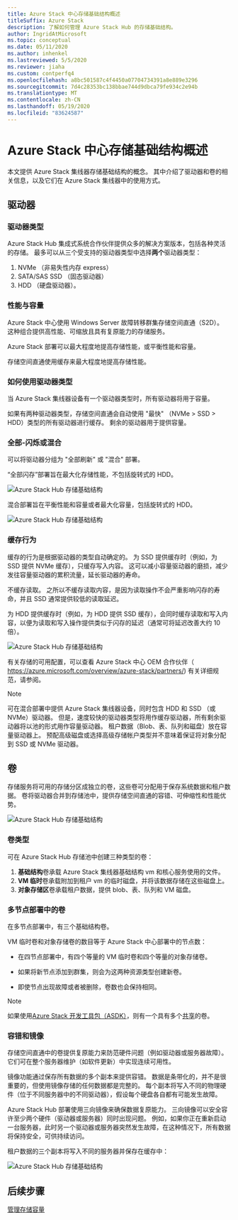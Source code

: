 ```yaml
---
title: Azure Stack 中心存储基础结构概述
titleSuffix: Azure Stack
description: 了解如何管理 Azure Stack Hub 的存储基础结构。
author: IngridAtMicrosoft
ms.topic: conceptual
ms.date: 05/11/2020
ms.author: inhenkel
ms.lastreviewed: 5/5/2020
ms.reviewer: jiaha
ms.custom: contperfq4
ms.openlocfilehash: a8bc501587c4f4450a07704734391a8e889e3296
ms.sourcegitcommit: 7d4c28353bc138bbae744d9dbca79fe934c2e94b
ms.translationtype: MT
ms.contentlocale: zh-CN
ms.lasthandoff: 05/19/2020
ms.locfileid: "83624587"
---
```

# <a name="azure-stack-hub-storage-infrastructure-overview"></a>Azure Stack 中心存储基础结构概述

本文提供 Azure Stack 集线器存储基础结构的概念。 其中介绍了驱动器和卷的相关信息，以及它们在 Azure Stack 集线器中的使用方式。

## <a name="drives"></a>驱动器

### <a name="drive-types"></a>驱动器类型

Azure Stack Hub 集成式系统合作伙伴提供众多的解决方案版本，包括各种灵活的存储。 最多可以从三个受支持的驱动器类型中选择**两个**驱动器类型：

1. NVMe （非易失性内存 express）
1. SATA/SAS SSD （固态驱动器）
1. HDD （硬盘驱动器）。

### <a name="performance-vs-capacity"></a>性能与容量

Azure Stack 中心使用 Windows Server 故障转移群集存储空间直通（S2D）。 这种组合提供高性能、可缩放且具有复原能力的存储服务。

Azure Stack 部署可以最大程度地提高存储性能，或平衡性能和容量。

存储空间直通使用缓存来最大程度地提高存储性能。

### <a name="how-drive-types-are-used"></a>如何使用驱动器类型

当 Azure Stack 集线器设备有一个驱动器类型时，所有驱动器将用于容量。

如果有两种驱动器类型，存储空间直通会自动使用 "最快" （NVMe &gt; SSD &gt; HDD）类型的所有驱动器进行缓存。 剩余的驱动器用于提供容量。

### <a name="all-flash-or-hybrid"></a>全部-闪烁或混合

可以将驱动器分组为 "全部刷新" 或 "混合" 部署。

“全部闪存”部署旨在最大化存储性能，不包括旋转式的 HDD。

![Azure Stack Hub 存储基础结构](media/azure-stack-storage-infrastructure-overview/image1.png)


混合部署旨在平衡性能和容量或者最大化容量，包括旋转式的 HDD。

![Azure Stack Hub 存储基础结构](media/azure-stack-storage-infrastructure-overview/image2.png)

### <a name="caching-behavior"></a>缓存行为

缓存的行为是根据驱动器的类型自动确定的。 为 SSD 提供缓存时（例如，为 SSD 提供 NVMe 缓存），只缓存写入内容。 这可以减小容量驱动器的磨损，减少发往容量驱动器的累积流量，延长驱动器的寿命。

不缓存读取。 之所以不缓存读取内容，是因为读取操作不会严重影响闪存的寿命，并且 SSD 通常提供较低的读取延迟。

为 HDD 提供缓存时（例如，为 HDD 提供 SSD 缓存），会同时缓存读取和写入内容，以便为读取和写入操作提供类似于闪存的延迟（通常可将延迟改善大约 10 倍）。

![Azure Stack Hub 存储基础结构](media/azure-stack-storage-infrastructure-overview/image3.svg)

有关存储的可用配置，可以查看 Azure Stack 中心 OEM 合作伙伴（ https://azure.microsoft.com/overview/azure-stack/partners/) 有关详细规范，请参阅。

> [!NOTE]
> 可在混合部署中提供 Azure Stack 集线器设备，同时包含 HDD 和 SSD （或 NVMe）驱动器。 但是，速度较快的驱动器类型将用作缓存驱动器，所有剩余驱动器将以池的形式用作容量驱动器。 租户数据（Blob、表、队列和磁盘）放在容量驱动器上。 预配高级磁盘或选择高级存储帐户类型并不意味着保证将对象分配到 SSD 或 NVMe 驱动器。

## <a name="volumes"></a>卷

存储服务将可用的存储分区成独立的卷，这些卷可分配用于保存系统数据和租户数据。  卷将驱动器合并到存储池中，提供存储空间直通的容错、可伸缩性和性能优势。

![Azure Stack Hub 存储基础结构](media/azure-stack-storage-infrastructure-overview/image4.svg)

### <a name="volume-types"></a>卷类型

可在 Azure Stack Hub 存储池中创建三种类型的卷：

1. **基础结构**卷承载 Azure Stack 集线器基础结构 vm 和核心服务使用的文件。
1. **VM 临时**卷承载附加到租户 vm 的临时磁盘，并将该数据存储在这些磁盘上。
1. **对象存储区**卷承载租户数据，提供 blob、表、队列和 VM 磁盘。

### <a name="volumes-in-a-multi-node-deployment"></a>多节点部署中的卷

在多节点部署中，有三个基础结构卷。

VM 临时卷和对象存储卷的数目等于 Azure Stack 中心部署中的节点数：

- 在四节点部署中，有四个等量的 VM 临时卷和四个等量的对象存储卷。

- 如果将新节点添加到群集，则会为这两种资源类型创建新卷。

- 即使节点出现故障或者被删除，卷数也会保持相同。

> [!NOTE]
> 如果使用[Azure Stack 开发工具包（ASDK）](https://docs.microsoft.com/azure-stack/asdk/)，则有一个具有多个[共享](azure-stack-manage-storage-shares.md)的卷。

### <a name="fault-tolerance-and-mirroring"></a>容错和镜像

存储空间直通中的卷提供复原能力来防范硬件问题（例如驱动器或服务器故障）。 它们可在整个服务器维护（如软件更新）中实现连续可用性。

镜像功能通过保存所有数据的多个副本来提供容错。 数据是条带化的，并不是很重要的，但使用镜像存储的任何数据都是完整的。 每个副本将写入不同的物理硬件（位于不同服务器中的不同驱动器），假设每个硬盘各自都有可能发生故障。 

Azure Stack Hub 部署使用三向镜像来确保数据复原能力。 三向镜像可以安全容许至少两个硬件（驱动器或服务器）同时出现问题。 例如，如果你正在重新启动一台服务器，此时另一个驱动器或服务器突然发生故障，在这种情况下，所有数据将保持安全，可供持续访问。

租户数据的三个副本将写入不同的服务器并保存在缓存中：

![Azure Stack Hub 存储基础结构](media/azure-stack-storage-infrastructure-overview/image5.png)

## <a name="next-step"></a>后续步骤

[管理存储容量](azure-stack-manage-storage-shares.md) 
